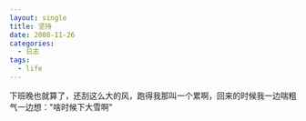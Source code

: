 ```yaml
---
layout: single
title: 坚持
date: 2008-11-26
categories:
  - 日志
tags:
  - life
---
```


下班晚也就算了，还刮这么大的风，跑得我那叫一个累啊，回来的时候我一边喘粗气一边想：\"啥时候下大雪啊\"
